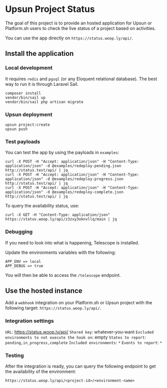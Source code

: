 # Upsun Project Status

The goal of this project is to provide an hosted application for Upsun or Platform.sh users to check the live status of a project based on activities.

You can use the app directly on `https://status.woop.ly/api/`. 

## Install the application

### Local development

It requires `redis` and `pgsql` (or any Eloquent relational database). The best way to run it is through Laravel Sail. 

```
composer install
vendor/bin/sail up
vendor/bin/sail php artisan migrate
```

### Upsun deployment

```
upsun project:create
upsun push
```

### Test payloads

You can test the app by using the payloads in `examples`:

```
curl -X POST -H "Accept: application/json" -H "Content-Type: application/json" -d @examples/redeploy-pending.json http://status.test/api/ | jq
curl -X POST -H "Accept: application/json" -H "Content-Type: application/json" -d @examples/redeploy-progress.json http://status.test/api/ | jq
curl -X POST -H "Accept: application/json" -H "Content-Type: application/json" -d @examples/redeploy-complete.json http://status.test/api/ | jq
```

To query the availability status, use:

```
curl -X GET -H "Content-Type: application/json" https://status.woop.ly/api/z3zxy3oknvllq/main | jq
```

### Debugging

If you need to look into what is happening, Telescope is installed.

Update the environments variables with the following:

```
APP_ENV => local
APP_DEBUG => true
```

You will then be able to access the `/telescope` endpoint.

## Use the hosted instance

Add a `webhook` integration on your Platform.sh or Upsun project with the following target: `https://status.woop.ly/api/`.

### Integration settings

`URL`: https://status.woop.ly/api/
`Shared key`: whatever-you-want
`Excluded environments to not execute the hook on`: empty
`States to report`: `pending,in_progress,complete`
`Included environments`: `*`
`Events to report`: `*`

### Testing

After the integration is ready, you can query the following endpoint to get the availability of the environment:

`https://status.woop.ly/api/<project-id>/<environment-name>`